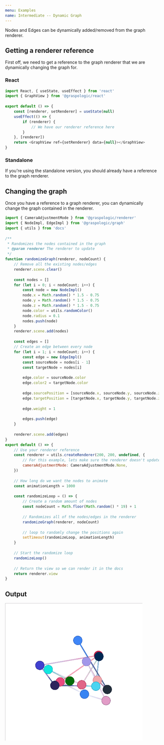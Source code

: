 ```yaml
---
menu: Examples
name: Intermediate -- Dynamic Graph
---
```


Nodes and Edges can be dynamically added/removed from the graph renderer.

## Getting a renderer reference

First off, we need to get a reference to the graph renderer that we are dynamically changing the graph for.

### React

```js previewHeight=0
import React, { useState, useEffect } from 'react'
import { GraphView } from '@graspologic/react'

export default () => {
	const [renderer, setRenderer] = useState(null)
	useEffect(() => {
		if (renderer) {
			// We have our renderer reference here
		}
	}, [renderer])
	return <GraphView ref={setRenderer} data={null}></GraphView>
}
```

### Standalone

If you're using the standalone version, you should already have a reference to the graph renderer.

## Changing the graph

Once you have a reference to a graph renderer, you can dynamically change the graph contained in the renderer.

```js edit=true previewHeight=200
import { CameraAdjustmentMode } from '@graspologic/renderer'
import { NodeImpl, EdgeImpl } from '@graspologic/graph'
import { utils } from 'docs'

/**
 * Randomizes the nodes contained in the graph
 * @param renderer The renderer to update
 */
function randomizeGraph(renderer, nodeCount) {
	// Remove all the existing nodes/edges
	renderer.scene.clear()

	const nodes = []
	for (let i = 0; i < nodeCount; i++) {
		const node = new NodeImpl()
		node.x = Math.random() * 1.5 - 0.75
		node.y = Math.random() * 1.5 - 0.75
		node.z = Math.random() * 1.5 - 0.75
		node.color = utils.randomColor()
		node.radius = 0.1
		nodes.push(node)
	}
	renderer.scene.add(nodes)

	const edges = []
	// Create an edge between every node
	for (let i = 1; i < nodeCount; i++) {
		const edge = new EdgeImpl()
		const sourceNode = nodes[i - 1]
		const targetNode = nodes[i]

		edge.color = sourceNode.color
		edge.color2 = targetNode.color

		edge.sourcePosition = [sourceNode.x, sourceNode.y, sourceNode.z]
		edge.targetPosition = [targetNode.x, targetNode.y, targetNode.z]

		edge.weight = 1

		edges.push(edge)
	}

	renderer.scene.add(edges)
}
export default () => {
	// Use your renderer reference
	const renderer = utils.createRenderer(200, 200, undefined, {
		// For this example, lets make sure the renderer doesn't update the camera
		cameraAdjustmentMode: CameraAdjustmentMode.None,
	})

	// How long do we want the nodes to animate
	const animationLength = 1000

	const randomizeLoop = () => {
		// Create a random amount of nodes
		const nodeCount = Math.floor(Math.random() * 19) + 1

		// Randomizes all of the nodes/edges in the renderer
		randomizeGraph(renderer, nodeCount)

		// loop to randomly change the positions again
		setTimeout(randomizeLoop, animationLength)
	}

	// Start the randomize loop
	randomizeLoop()

	// Return the view so we can render it in the docs
	return renderer.view
}
```

## Output

![Output](./images/dynamic.gif)

